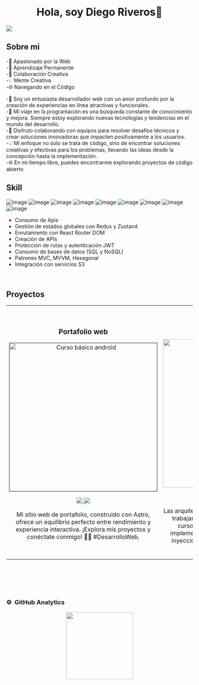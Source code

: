 <div align="center">
<h1 align="center">Hola, soy Diego Riveros👋</h1>
</div>
<img src="https://res.cloudinary.com/dbarwsgb4/image/upload/v1696278518/Dise%C3%B1o_sin_t%C3%ADtulo_1_slyz1q.png">

## Sobre mi
-🚀 Apasionado por la Web  
-🌟 Aprendizaje Permanente                                              
-🤝 Colaboración Creativa      
-💡 Mente Creativa                                                 
-🌐 Navegando en el Código                       

-🚀 Soy un entusiasta desarrollador web con un amor profundo por la creación de experiencias en línea atractivas y funcionales.  
-🌟 Mi viaje en la programación es una búsqueda constante de conocimiento y mejora. Siempre estoy explorando nuevas tecnologías y tendencias en el mundo del desarrollo.  
-🤝 Disfruto colaborando con equipos para resolver desafíos técnicos y crear soluciones innovadoras que impacten positivamente a los usuarios.  
-💡  Mi enfoque no solo se trata de código, sino de encontrar soluciones creativas y efectivas para los problemas, llevando las ideas desde la concepción hasta la implementación.   
-🌐 En mi tiempo libre, puedes encontrarme explorando proyectos de código abierto   
 
## Skill
![image](https://github.com/DiegosebasRR/DiegosebasRR/assets/86979824/5c485406-b3a8-476d-8284-8fc82dd0060d)
![image](https://github.com/DiegosebasRR/DiegosebasRR/assets/86979824/5939bf7b-60a8-42e0-bb90-f96eb3fb3f3b)
![image](https://github.com/DiegosebasRR/DiegosebasRR/assets/86979824/36504ebd-4ada-405b-a5b4-143db9820a03)
![image](https://github.com/DiegosebasRR/DiegosebasRR/assets/86979824/5557a18f-cb66-4216-8118-5ed00859c5f7)
![image](https://github.com/DiegosebasRR/DiegosebasRR/assets/86979824/7d8bbd72-7f2a-491a-a2cb-6e09a4276ce4)
![image](https://github.com/DiegosebasRR/DiegosebasRR/assets/86979824/2560718d-ac26-4226-80f8-ed3ac2526b1c)
![image](https://github.com/DiegosebasRR/DiegosebasRR/assets/86979824/74d0f0e6-5ac3-4e69-bf10-a1ed6793766d)
![image](https://github.com/DiegosebasRR/DiegosebasRR/assets/86979824/c35872ae-84ff-493f-816b-f101ef081364)
![image](https://github.com/DiegosebasRR/DiegosebasRR/assets/86979824/648728f1-d7d0-4b19-a3fb-f5802ddbe0a2)

- Consumo de Apis
- Gestión de estados globales con Redux y Zustand
- Enrutamiento con React Router DOM
- Creación de APIs
- Protección de rutas y autenticación JWT
- Consumo de bases de datos (SQL y NoSQL)
- Patrones MVC, MVVM, Hexagonal
- Integración con servicios S3

<br>

## Proyectos
<table>
<tr>
<td width="50%">
<h3 align="center">Portafolio web</h3>
<div align="center">
<a href=""https://github.com/ArisGuimera/Android-Expert" target="_blank"><img src="https://res.cloudinary.com/dbarwsgb4/image/upload/v1696280005/portagolio1_bapxcl.png" width="400" alt="Curso básico android"></a>
<p>
<a href="https://github.com/ArisGuimera/Android-Expert" target="_blank">
<img src="https://img.shields.io/badge/CÓDIGO-ff9?style=for-the-badge&logo=github&logoColor=black">
</a>
<a href="https://youtu.be/vJapzH_46a8" target="_blank">
<img src="https://img.shields.io/badge/-WebSite-green?style=for-the-badge&color=fbfc40">
</a>
</p>
<p>Mi sitio web de portafolio, construido con Astro, ofrece un equilibrio perfecto entre rendimiento y experiencia interactiva. ¡Explora mis proyectos y conéctate conmigo! 🚀🌐 #DesarrolloWeb.</p>
</div>
                                                                                      
</td>

<td width="50%">
               <br>
<h3 align="center">Marvel Hero Hub</h3>
<div align="center">                                       
<a href="https://github.com/ArisGuimera/SimpleAndroidMVVM" target="_blank"><img src="https://res.cloudinary.com/dbarwsgb4/image/upload/v1696280005/marvel_hero_rk4mdt.png" width="400" alt="Curso arquitectura MVVM"></a>
<br>
<p>
<a href="https://github.com/ArisGuimera/SimpleAndroidMVVM" target="_blank">
<img src="https://img.shields.io/badge/C%C3%93DIGO-80ffaa?style=for-the-badge&logo=github&logoColor=black">
</a>
<a href="https://youtu.be/hhhSMXi0R3E" target="_blank">
<img src="https://img.shields.io/badge/-WebSite-green?style=for-the-badge&color=3fFD7f">
</a>
</p>
</p>Las arquitecturas son <strong>IMPRESCINDIBLES</strong> para poder trabajar como desarrollador/a Android. En este curso, divido por ramas irás aprendiendo a implementar una arquitectura real y robusta con inyección de dependencias, clean architecture, testing y mucho más.</p>
</div>                                                             
</table>                                                                                 
</div>
<br>

<table>
<tr>                                                    
</table>                                                                                 
</div>
<br>

### ⚙️ &nbsp;GitHub Analytics

<p align="center">
<a href="https://github.com/DiegosebasRR">
  <img height="180em" src="https://github-readme-stats-eight-theta.vercel.app/api/top-langs/?username=DiegosebasRR&layout=compact&langs_count=8&theme=algolia"/>
</a>
</p>
